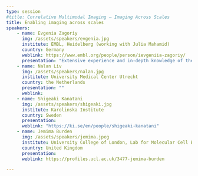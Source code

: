 ```yaml
---
type: session
#title: Correlative Multimodal Imaging – Imaging Across Scales
title: Enabling imaging across scales
speakers:
    - name: Evgenia Zagoriy
      img: /assets/speakers/evgenia.jpg
      institute: EMBL, Heidelberg (working with Julia Mahamid)
      country: Germany
      weblink: https://www.embl.org/people/person/ievgeniia-zagoriy/
      presentation: "Extensive experience and in-depth knowledge of the entire cryo-EM workflow. Specialties: cryo-ET, cryo-FIB/SEM, cryo-CLEM, photomicropatterning, sample preparation for cryo-ET. Scientific research work in Cell, Molecular and Structural biology. Comprehensive expertise in a variety of biological model systems."
    - name: Nalan Liv
      img: /assets/speakers/nalan.jpg
      institute: University Medical Center Utrecht
      country: the Netherlands
      presentation: ""
      weblink: 
    - name: Shigeaki Kanatani
      img: /assets/speakers/shigeaki.jpg
      institute: Karolinska Institute
      country: Sweden
      presentation:
      weblink: "https://ki.se/en/people/shigeaki-kanatani"
    - name: Jemima Burden
      img: /assets/speakers/jemima.jpeg
      institute: University College of London, Lab for Molecular Cell Bio MRC-UCL
      country: United Kingdom
      presentation: 
      weblink: https://profiles.ucl.ac.uk/3477-jemima-burden

---
```


